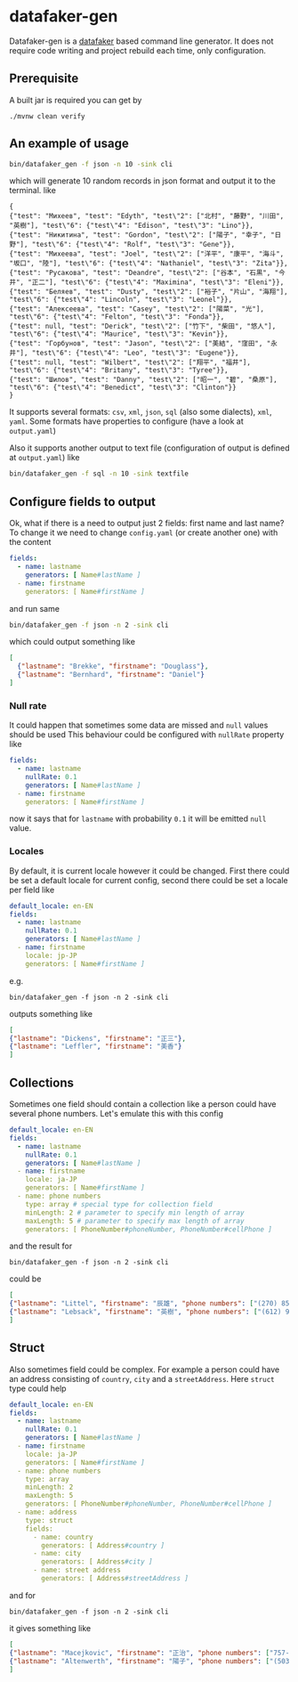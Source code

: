 # datafaker-gen

Datafaker-gen is a [datafaker](https://github.com/datafaker-net/datafaker) based command line generator.
It does not require code writing and project rebuild each time, only configuration.

## Prerequisite
A built jar is required
you can get by 
```
./mvnw clean verify
```

## An example of usage
```bash
bin/datafaker_gen -f json -n 10 -sink cli
```
which will generate 10 random records in json format and output it to the terminal.
like 
```
{
{"test": "Михеев", "test": "Edyth", "test\"2": ["北村", "藤野", "川田", "英樹"], "test\"6": {"test\"4": "Edison", "test\"3": "Lino"}},
{"test": "Никитина", "test": "Gordon", "test\"2": ["陽子", "幸子", "日野"], "test\"6": {"test\"4": "Rolf", "test\"3": "Gene"}},
{"test": "Михеева", "test": "Joel", "test\"2": ["洋平", "康平", "海斗", "坂口", "陸"], "test\"6": {"test\"4": "Nathaniel", "test\"3": "Zita"}},
{"test": "Русакова", "test": "Deandre", "test\"2": ["谷本", "石黒", "今井", "正二"], "test\"6": {"test\"4": "Maximina", "test\"3": "Eleni"}},
{"test": "Беляев", "test": "Dusty", "test\"2": ["裕子", "片山", "海翔"], "test\"6": {"test\"4": "Lincoln", "test\"3": "Leonel"}},
{"test": "Алексеева", "test": "Casey", "test\"2": ["陽菜", "光"], "test\"6": {"test\"4": "Felton", "test\"3": "Fonda"}},
{"test": null, "test": "Derick", "test\"2": ["竹下", "柴田", "悠人"], "test\"6": {"test\"4": "Maurice", "test\"3": "Kevin"}},
{"test": "Горбунов", "test": "Jason", "test\"2": ["美結", "窪田", "永井"], "test\"6": {"test\"4": "Leo", "test\"3": "Eugene"}},
{"test": null, "test": "Wilbert", "test\"2": ["翔平", "福井"], "test\"6": {"test\"4": "Britany", "test\"3": "Tyree"}},
{"test": "Шилов", "test": "Danny", "test\"2": ["昭一", "碧", "桑原"], "test\"6": {"test\"4": "Benedict", "test\"3": "Clinton"}}
}
```

It supports several formats: `csv`, `xml`, `json`, `sql` (also some dialects), `xml`, `yaml`.
Some formats have properties to configure (have a look at `output.yaml`)

Also it supports another output to text file (configuration of output is defined at `output.yaml`) like 

```bash
bin/datafaker_gen -f sql -n 10 -sink textfile
```

## Configure fields to output
Ok, what if there is a need to output just 2 fields: first name and last name?
To change it we need to change `config.yaml` (or create another one) with the content
```yaml
fields:
  - name: lastname
    generators: [ Name#lastName ]
  - name: firstname
    generators: [ Name#firstName ]
```
and run same 
```bash
bin/datafaker_gen -f json -n 2 -sink cli
```
which could output something like
```json
[
  {"lastname": "Brekke", "firstname": "Douglass"},
  {"lastname": "Bernhard", "firstname": "Daniel"}
]
```
### Null rate
It could happen that sometimes some data are missed and `null` values should be used
This behaviour could be configured with `nullRate` property like
```yaml
fields:
  - name: lastname
    nullRate: 0.1
    generators: [ Name#lastName ]
  - name: firstname
    generators: [ Name#firstName ]
```
now it says that for `lastname` with probability `0.1` it will be emitted `null` value.

### Locales

By default, it is current locale however it could be changed.
First there could be set a default locale for current config, second there could be set a locale per field like
```yaml
default_locale: en-EN
fields:
  - name: lastname
    nullRate: 0.1
    generators: [ Name#lastName ]
  - name: firstname
    locale: jp-JP
    generators: [ Name#firstName ]
```
e.g.
```
bin/datafaker_gen -f json -n 2 -sink cli
```
outputs something like
```json
[
{"lastname": "Dickens", "firstname": "正三"},
{"lastname": "Leffler", "firstname": "美香"}
]
```

## Collections
Sometimes one field should contain a collection like a person could have several phone numbers.
Let's emulate this with this config
```yaml
default_locale: en-EN
fields:
  - name: lastname
    nullRate: 0.1
    generators: [ Name#lastName ]
  - name: firstname
    locale: ja-JP
    generators: [ Name#firstName ]
  - name: phone numbers
    type: array # special type for collection field
    minLength: 2 # parameter to specify min length of array
    maxLength: 5 # parameter to specify max length of array
    generators: [ PhoneNumber#phoneNumber, PhoneNumber#cellPhone ]
```

and the result for
```
bin/datafaker_gen -f json -n 2 -sink cli
```
could be 
```json
[
{"lastname": "Littel", "firstname": "辰雄", "phone numbers": ["(270) 857-3976 x5352", "(605) 253-6302 x5863"]},
{"lastname": "Lebsack", "firstname": "英樹", "phone numbers": ["(612) 956-2065", "1-708-334-9522", "(973) 979-3113", "1-484-404-4443"]}
]
```

## Struct
Also sometimes field could be complex. For example a person could have an address consisting of `country`, `city` and a `streetAddress`.
Here `struct` type could help
```yaml
default_locale: en-EN
fields:
  - name: lastname
    nullRate: 0.1
    generators: [ Name#lastName ]
  - name: firstname
    locale: ja-JP
    generators: [ Name#firstName ]
  - name: phone numbers
    type: array
    minLength: 2
    maxLength: 5
    generators: [ PhoneNumber#phoneNumber, PhoneNumber#cellPhone ]
  - name: address
    type: struct
    fields:
      - name: country
        generators: [ Address#country ]
      - name: city
        generators: [ Address#city ]
      - name: street address
        generators: [ Address#streetAddress ]
```
and for 
```
bin/datafaker_gen -f json -n 2 -sink cli
```
it gives something like
```json
[
{"lastname": "Macejkovic", "firstname": "正治", "phone numbers": ["757-317-9481", "(707) 678-8732", "(970) 270-9267", "(224) 209-6756"], "address": {"country": "Heard Island and McDonald Islands", "city": "New Chrissy", "street address": "961 Arthur Shoal"}},
{"lastname": "Altenwerth", "firstname": "陽子", "phone numbers": ["(503) 412-1163 x5984", "1-260-832-0986"], "address": {"country": "Dominican Republic", "city": "East Ed", "street address": "955 Martin Tunnel"}}
]
```